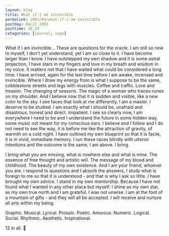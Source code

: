 ```yaml
---
layout: blog
title: What if I am invincible
permalink: 2003/04/what-if-i-am-invincible
postday: 04/22 2003
posttime: 18_29
categories: [journal, saga]
---
```


What if I am invincible… These are questions for the oracle. I am still so new to myself, I don't yet understand, yet I am so close to it. I have become larger than I know. I have outstepped my own shadow and it is some astral projection, I have stars in my fingers and love in my breath and wisdom in my voice. It matters not that I have waited what could be considered a long time. I have arrived, again for the last time before I am awake, incensed and invincible.
Where I draw my energy from is what I suppose to be the same, cobblestone streets and legs with muscles. Coffee and traffic. Love and treason. The changing of seasons. The magic of a woman who traces runes on my shoulder.
And I believe now that it is sudden and visible, like a new color to the sky. I see faces that look at me differently, I am a master. I deserve to be studied. I am exactly what I should be, unafraid and disastrous, honest and direct. Impatient. I see so clearly now, I am everywhere I need to be and I understand the future in some hidden way, some music not meant for my conscious ears. I believe and I follow and I do not need to see the way, it is before me like the attraction of gravity, of warmth on a cold night.
I have outlined my own blueprint so that it is facile, it is in vivid, immediate memory. I run these races blindly with ulterior intentions and the outcome is the same, I am above.
I bring.

I bring what you are missing, what is nowhere else and what is mine. The essence of free thought and artistic will. The message of my blood and childhood. The beauty of my own existence.
And I am your friend, whoever you are. I respond to questions and I absorb the answers, I study what is foreign to me so that it is understood - and that is why I ask so little. I have brought my own advice. I stand in my own mentorship.
Because I have not found what I wanted in any other place but myself. I shine as my own star, as my own true north and I am grateful. I was not unwise. I am at the foot of a mountain of gifts - and they will all be accepted. I will receive and nurture all arts within my being.

Graphic.
Musical.
Lyrical.
Prosaic.
Poetic.
Amorous.
Numeric.
Logical.
Social.
Rhythmic.
Aesthetic.
Inspirational.

12 in all.

